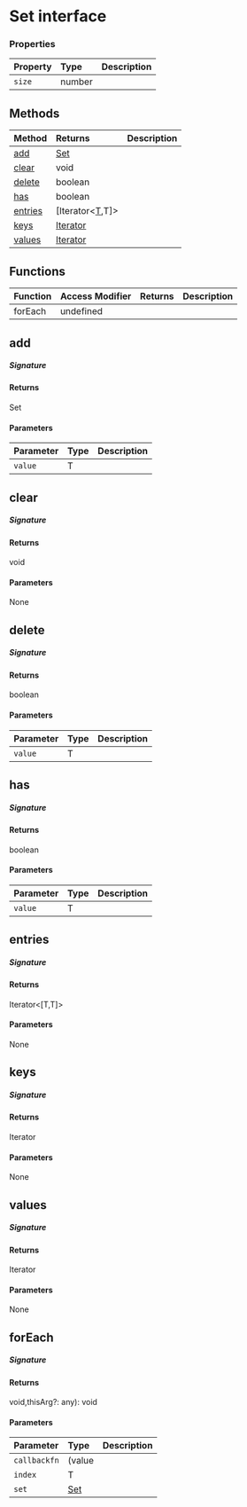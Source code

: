 # Set<T> interface








### Properties

| Property	   | Type	| Description|
|:-------------|:-------|:-----------|
|`size`      | number |  |




## Methods

| Method	   |  Returns	| Description|
|:-------------|:-------|:-----------|
|[add](#add~44556)      | [Set<T>](Set.md) |  |
|[clear](#clear~35878)      | void |  |
|[delete](#delete~60713)      | boolean |  |
|[has](#has~18904)      | boolean |  |
|[entries](#entries~48054)      | [Iterator<[T](Iterator.md),T]> |  |
|[keys](#keys~85637)      | [Iterator<T>](Iterator.md) |  |
|[values](#values~87530)      | [Iterator<T>](Iterator.md) |  |



## Functions

| Function	   | Access Modifier | Returns	| Description|
|:-------------|:----|:-------|:-----------|
|forEach      | undefined | |  |


## add



##### Signature

#### Returns
Set<T>

#### Parameters


| Parameter	   | Type    | Description |
|:-------------|:---------------|:------------|
| `value`    | T |  |


## clear



##### Signature

#### Returns
void

#### Parameters
None


## delete



##### Signature

#### Returns
boolean

#### Parameters


| Parameter	   | Type    | Description |
|:-------------|:---------------|:------------|
| `value`    | T |  |


## has



##### Signature

#### Returns
boolean

#### Parameters


| Parameter	   | Type    | Description |
|:-------------|:---------------|:------------|
| `value`    | T |  |


## entries



##### Signature

#### Returns
Iterator<[T,T]>

#### Parameters
None


## keys



##### Signature

#### Returns
Iterator<T>

#### Parameters
None


## values



##### Signature

#### Returns
Iterator<T>

#### Parameters
None


## forEach



##### Signature

#### Returns
void,thisArg?: any): void

#### Parameters


| Parameter	   | Type    | Description |
|:-------------|:---------------|:------------|
| `callbackfn`    | (value |  |
| `index`    | T |  |
| `set`    | [Set<T>](Set.md) |  |

